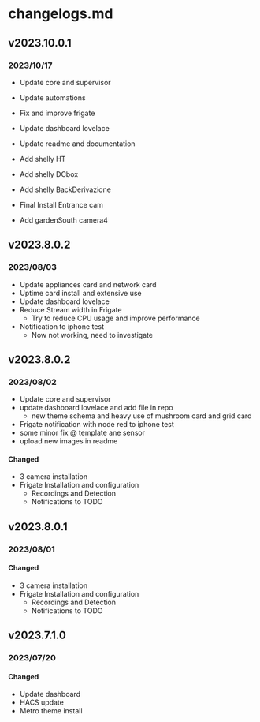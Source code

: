 # changelogs.md

## v2023.10.0.1
### 2023/10/17

- Update core and supervisor
- Update automations
- Fix and improve frigate
- Update dashboard lovelace
- Update readme and documentation

- Add shelly HT
- Add shelly DCbox
- Add shelly BackDerivazione

- Final Install Entrance cam 
- Add gardenSouth camera4


## v2023.8.0.2
### 2023/08/03

- Update appliances card and network card
- Uptime card install and extensive use
- Update dashboard lovelace
- Reduce Stream width in Frigate
    - Try to reduce CPU usage and improve performance
- Notification to iphone test
    - Now not working, need to investigate


## v2023.8.0.2
### 2023/08/02

- Update core and supervisor
- update dashboard lovelace and add file in repo
    - new theme schema and heavy use of mushroom card and grid card
- Frigate notification with node red to iphone test
- some minor fix @ template ane sensor
- upload new images in readme

#### Changed

- 3 camera installation
- Frigate Installation and configuration
    - Recordings and Detection
    - Notifications to TODO


## v2023.8.0.1
### 2023/08/01

#### Changed

- 3 camera installation
- Frigate Installation and configuration
    - Recordings and Detection
    - Notifications to TODO

## v2023.7.1.0
### 2023/07/20

#### Changed

- Update dashboard
- HACS update
- Metro theme install
